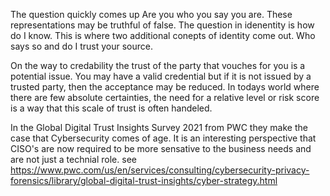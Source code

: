 The question quickly comes up Are you who you say you are.  These representations may be truthful of false.  The question in idenentity is how do I know.  This is where two additional conepts of identity come out.  Who says so and do I trust your source.

On the way to credability the trust of the party that vouches for you is a potential issue.  You may have a valid credential but if it is not issued by a trusted party, then the acceptance may be reduced.  In todays world where there are few absolute certainties, the need for a relative level or risk score is a way that this scale of trust is often handeled.

In the Global Digital Trust
Insights Survey 2021 from PWC they make the case that Cybersecurity comes of age.  It is an interesting perspective that CISO's are now required to be more sensative to the business needs and are not just a technial role.  see https://www.pwc.com/us/en/services/consulting/cybersecurity-privacy-forensics/library/global-digital-trust-insights/cyber-strategy.html

